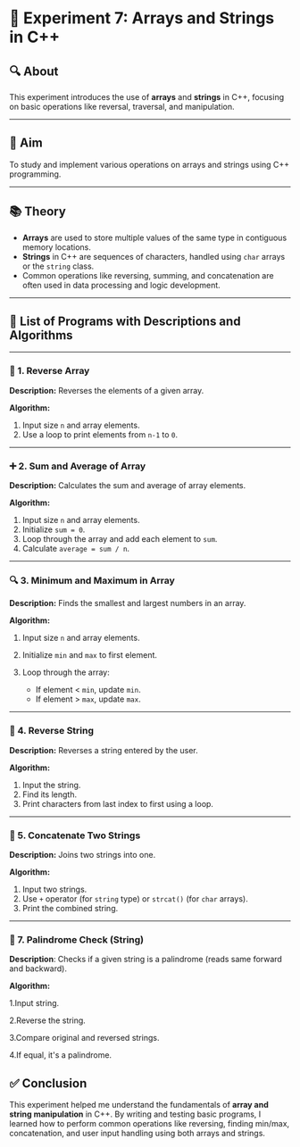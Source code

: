 
# 🧪 Experiment 7: Arrays and Strings in C++

## 🔍 About

This experiment introduces the use of **arrays** and **strings** in C++, focusing on basic operations like reversal, traversal, and manipulation.

---

## 📌 Aim

To study and implement various operations on arrays and strings using C++ programming.

---

## 📚 Theory

* **Arrays** are used to store multiple values of the same type in contiguous memory locations.
* **Strings** in C++ are sequences of characters, handled using `char` arrays or the `string` class.
* Common operations like reversing, summing, and concatenation are often used in data processing and logic development.

---

## 📑 List of Programs with Descriptions and Algorithms

---

### 🔁 1. Reverse Array

**Description:** Reverses the elements of a given array.

**Algorithm:**

1. Input size `n` and array elements.
2. Use a loop to print elements from `n-1` to `0`.

---

### ➕ 2. Sum and Average of Array

**Description:** Calculates the sum and average of array elements.

**Algorithm:**

1. Input size `n` and array elements.
2. Initialize `sum = 0`.
3. Loop through the array and add each element to `sum`.
4. Calculate `average = sum / n`.

---

### 🔍 3. Minimum and Maximum in Array

**Description:** Finds the smallest and largest numbers in an array.

**Algorithm:**

1. Input size `n` and array elements.
2. Initialize `min` and `max` to first element.
3. Loop through the array:

   * If element < `min`, update `min`.
   * If element > `max`, update `max`.

---

### 🔄 4. Reverse String

**Description:** Reverses a string entered by the user.

**Algorithm:**

1. Input the string.
2. Find its length.
3. Print characters from last index to first using a loop.

---

### 🔗 5. Concatenate Two Strings

**Description:** Joins two strings into one.

**Algorithm:**

1. Input two strings.
2. Use `+` operator (for `string` type) or `strcat()` (for `char` arrays).
3. Print the combined string.

---
### 🔁 7. Palindrome Check (String)

**Description**: Checks if a given string is a palindrome (reads same forward and backward).

**Algorithm:**

1.Input string.

2.Reverse the string.

3.Compare original and reversed strings.

4.If equal, it's a palindrome.

## ✅ Conclusion

This experiment helped me understand the fundamentals of **array and string manipulation** in C++. By writing and testing basic programs, I learned how to perform common operations like reversing, finding min/max, concatenation, and user input handling using both arrays and strings.



